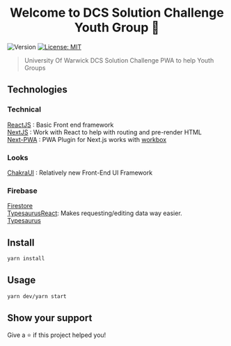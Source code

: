 <h1 align="center">Welcome to DCS Solution Challenge Youth Group 👋</h1>
<p>
  <img alt="Version" src="https://img.shields.io/badge/version-0.1-blue.svg?cacheSeconds=2592000" />
  <a href="#" target="_blank">
    <img alt="License: MIT" src="https://img.shields.io/badge/License-MIT-yellow.svg" />
  </a>
</p>

> University Of Warwick DCS Solution Challenge PWA to help Youth Groups

## Technologies

### Technical

[ReactJS](https://reactjs.org/) : Basic Front end framework <br/>
[NextJS](https://nextjs.org/) : Work with React to help with routing and pre-render HTML <br/>
[Next-PWA](https://www.npmjs.com/package/next-pwa) : PWA Plugin for Next.js works with [workbox](https://developers.google.com/web/tools/workbox/)

### Looks

[ChakraUI](https://chakra-ui.com/) : Relatively new Front-End UI Framework

### Firebase

[Firestore](https://firebase.google.com/docs/firestore) <br/>
[TypesaurusReact](https://www.npmjs.com/package/@typesaurus/react): Makes requesting/editing data way easier.<br/>
[Typesaurus](https://typesaurus.com/)

## Install

```sh
yarn install
```

## Usage

```sh
yarn dev/yarn start
```

## Show your support

Give a ⭐️ if this project helped you!

